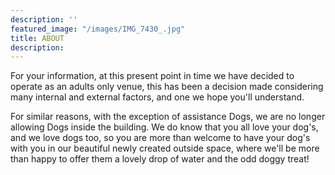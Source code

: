 ```yaml
---
description: ''
featured_image: "/images/IMG_7430_.jpg"
title: ABOUT
description:
---
```


For your information, at this present point in time we have decided to operate as an adults only venue, this has been a decision made considering many internal and external factors, and one we hope you'll understand. 

For similar reasons, with the exception of assistance Dogs, we are no longer allowing Dogs inside the building.  We do know that you all love your dog's, and we love dogs too, so you are more than welcome to have your dog's with you in our beautiful newly created outside space, where we'll be more than happy to offer them a lovely drop of water and the odd doggy treat!